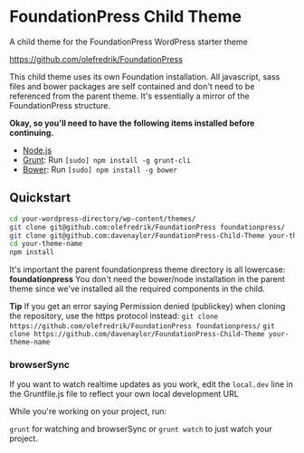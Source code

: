 # FoundationPress Child Theme

A child theme for the FoundationPress WordPress starter theme

https://github.com/olefredrik/FoundationPress

This child theme uses its own Foundation installation.  All javascript, sass
files and bower packages are self contained and don't need to be referenced from
the parent theme. It's essentially a mirror of the FoundationPress structure. 

**Okay, so you'll need to have the following items installed before continuing.**

  * [Node.js](http://nodejs.org)
  * [Grunt](http://gruntjs.com/): Run `[sudo] npm install -g grunt-cli`
  * [Bower](http://bower.io): Run `[sudo] npm install -g bower`

## Quickstart

```bash
cd your-wordpress-directory/wp-content/themes/
git clone git@github.com:olefredrik/FoundationPress foundationpress/
git clone git@github.com:davenaylor/FoundationPress-Child-Theme your-theme-name
cd your-theme-name
npm install
```
It's important the parent foundationpress theme directory is all lowercase:
**foundationpress**
You don't need the bower/node installation in the parent theme since we've installed
all the required components in the child.

**Tip** 
If you get an error saying Permission denied (publickey) when cloning the
repository, use the https protocol instead:
```git clone https://github.com/olefredrik/FoundationPress foundationpress/```
```git clone https://github.com/davenaylor/FoundationPress-Child-Theme your-theme-name```

### browserSync

If you want to watch realtime updates as you work, edit the `local.dev` line in
the Gruntfile.js file to reflect your own local development URL

While you're working on your project, run:

`grunt` for watching and browserSync or `grunt watch` to just watch your
project.




